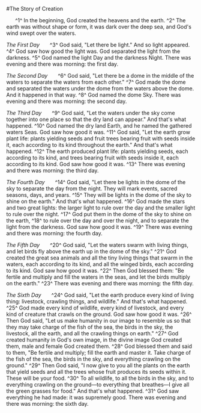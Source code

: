 #The Story of Creation

&nbsp;&nbsp;&nbsp;&nbsp;&nbsp;&nbsp;^1^ In the beginning, God created the heavens and the earth. ^2^ The earth was without shape or form, it was dark over the deep sea, and God's wind swept over the waters.

*The First Day*
&nbsp;&nbsp;&nbsp;&nbsp;&nbsp;&nbsp;^3^ God said, "Let there be light." And so light appeared. ^4^ God saw how good the light was. God separated the light from the darkness. ^5^ God named the light Day and the darkness Night. There was evening and there was morning: the first day.

*The Second Day*
&nbsp;&nbsp;&nbsp;&nbsp;&nbsp;&nbsp;^6^ God said, "Let there be a dome in the middle of the waters to separate the waters from each other." ^7^ God made the dome and separated the waters under the dome from the waters above the dome. And it happened in that way. ^8^ God named the dome Sky. There was evening and there was morning: the second day.

*The Third Day*
&nbsp;&nbsp;&nbsp;&nbsp;&nbsp;&nbsp;^9^ God said, "Let the waters under the sky come together into one place so that the dry land can appear." And that's what happened. ^10^ God named the dry land Earth, and he named the gathered waters Seas. God saw how good it was. ^11^ God said, "Let the earth grow plant life: plants yielding seeds and fruit trees bearing fruit with seeds inside it, each according to its kind throughout the earth." And that's what happened. ^12^ The earth produced plant life: plants yielding seeds, each according to its kind, and trees bearing fruit with seeds inside it, each according to its kind. God saw how good it was. ^13^ There was evening and there was morning: the third day.

*The Fourth Day*
&nbsp;&nbsp;&nbsp;&nbsp;&nbsp;&nbsp;^14^ God said, "Let there be lights in the dome of the sky to separate the day from the night. They will mark events, sacred seasons, days, and years. ^15^ They will be lights in the dome of the sky to shine on the earth." And that's what happened. ^16^ God made the stars and two great lights: the larger light to rule over the day and the smaller light to rule over the night. ^17^ God put them in the dome of the sky to shine on the earth, ^18^ to rule over the day and over the night, and to separate the light from the darkness. God saw how good it was. ^19^ There was evening and there was morning: the fourth day.

*The Fifth Day*
&nbsp;&nbsp;&nbsp;&nbsp;&nbsp;&nbsp;^20^ God said, "Let the waters swarm with living things, and let birds fly above the earth up in the dome of the sky." ^21^ God created the great sea animals and all the tiny living things that swarm in the waters, each according to its kind, and all the winged birds, each according to its kind. God saw how good it was. ^22^ Then God blessed them: "Be fertile and multiply and fill the waters in the seas, and let the birds multiply on the earth." ^23^ There was evening and there was morning: the fifth day.

*The Sixth Day*
&nbsp;&nbsp;&nbsp;&nbsp;&nbsp;&nbsp;^24^ God said, "Let the earth produce every kind of living thing: livestock, crawling things, and wildlife." And that's what happened. ^25^ God made every kind of wildlife, every kind of livestock, and every kind of creature that crawls on the ground. God saw how good it was. ^26^ Then God said, "Let us make humanity in our image to resemble us so that they may take charge of the fish of the sea, the birds in the sky, the livestock, all the earth, and all the crawling things on earth." ^27^ God created humanity in God's own image, in the divine image God created them, male and female God created them. ^28^ God blessed them and said to them, "Be fertile and multiply; fill the earth and master it. Take charge of the fish of the sea, the birds in the sky, and everything crawling on the ground." ^29^ Then God said, "I now give to you all the plants on the earth that yield seeds and all the trees whose fruit produces its seeds within it. These will be your food. ^30^ To all wildlife, to all the birds in the sky, and to everything crawling on the ground—to everything that breathes—I give all the green grasses for food." And that's what happened. ^31^ God saw everything he had made: it was supremely good. There was evening and there was morning: the sixth day.